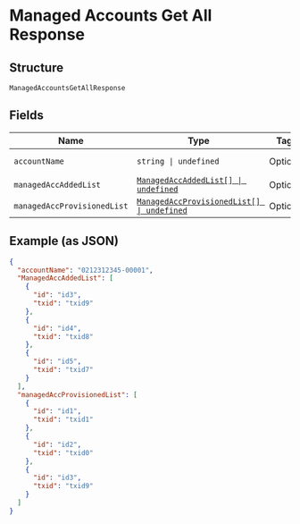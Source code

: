 
# Managed Accounts Get All Response

## Structure

`ManagedAccountsGetAllResponse`

## Fields

| Name | Type | Tags | Description |
|  --- | --- | --- | --- |
| `accountName` | `string \| undefined` | Optional | Account Name |
| `managedAccAddedList` | [`ManagedAccAddedList[] \| undefined`](../../doc/models/managed-acc-added-list.md) | Optional | - |
| `managedAccProvisionedList` | [`ManagedAccProvisionedList[] \| undefined`](../../doc/models/managed-acc-provisioned-list.md) | Optional | - |

## Example (as JSON)

```json
{
  "accountName": "0212312345-00001",
  "ManagedAccAddedList": [
    {
      "id": "id3",
      "txid": "txid9"
    },
    {
      "id": "id4",
      "txid": "txid8"
    },
    {
      "id": "id5",
      "txid": "txid7"
    }
  ],
  "managedAccProvisionedList": [
    {
      "id": "id1",
      "txid": "txid1"
    },
    {
      "id": "id2",
      "txid": "txid0"
    },
    {
      "id": "id3",
      "txid": "txid9"
    }
  ]
}
```

